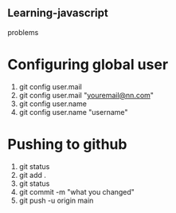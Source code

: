 ## Learning-javascript

problems



# Configuring global user

1. git config user.mail
2. git config user.mail "youremail@nn.com"
3. git config user.name
4. git config user.name "username"

# Pushing to github

1. git status
2. git add .
3. git status
4. git commit -m "what you changed"
5. git push -u origin main
